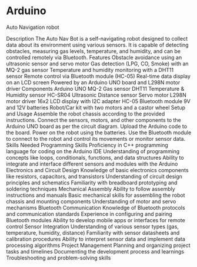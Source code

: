 # Arduino
Auto Navigation robot

Description
The Auto Nav Bot is a self-navigating robot designed to collect data about its environment using various sensors. It is capable of detecting obstacles, measuring gas levels, temperature, and humidity, and can be controlled remotely via Bluetooth.
Features
  Obstacle avoidance using an ultrasonic sensor and servo motor
  Gas detection (LPG, CO, Smoke) with an MQ-2 gas sensor
  Temperature and humidity monitoring with a DHT11 sensor
  Remote control via Bluetooth module (HC-05)
  Real-time data display on an LCD screen
  Powered by an Arduino UNO board and L298N motor driver
Components
  Arduino UNO
  MQ-2 Gas sensor
  DHT11 Temperature & Humidity sensor
  HC-SR04 Ultrasonic Distance sensor
  Servo motor
  L298N motor driver
  16x2 LCD display with I2C adapter
  HC-05 Bluetooth module
  9V and 12V batteries
  Robot/Car kit with two motors and a castor wheel
Setup and Usage
  Assemble the robot chassis according to the provided instructions.
  Connect the sensors, motors, and other components to the Arduino UNO board as per the circuit diagram.
  Upload the Arduino code to the board.
  Power on the robot using the batteries.
  Use the Bluetooth module to connect to the robot and control its movements or monitor sensor data.
Skills Needed
  Programming Skills
    Proficiency in C++ programming language for coding on the Arduino IDE
    Understanding of programming concepts like loops, conditionals, functions, and data structures
    Ability to integrate and interface different sensors and modules with the Arduino
  Electronics and Circuit Design
    Knowledge of basic electronics components like resistors, capacitors, and transistors
    Understanding of circuit design principles and schematics
    Familiarity with breadboard prototyping and soldering techniques
  Mechanical Assembly
    Ability to follow assembly instructions and manuals
    Basic mechanical skills for assembling the robot chassis and mounting components
    Understanding of motor and servo mechanisms
  Bluetooth Communication
    Knowledge of Bluetooth protocols and communication standards
    Experience in configuring and pairing Bluetooth modules
    Ability to develop mobile apps or interfaces for remote control
  Sensor Integration
    Understanding of various sensor types (gas, temperature, humidity, distance)
    Familiarity with sensor datasheets and calibration procedures
    Ability to interpret sensor data and implement data processing algorithms
  Project Management
    Planning and organizing project tasks and timelines
    Documenting the development process and learnings
    Troubleshooting and problem-solving skills
